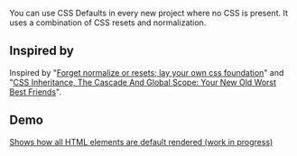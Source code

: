 You can use CSS Defaults in every new project where no CSS is present. It uses a combination of CSS resets and normalization.

## Inspired by
Inspired by "[Forget normalize or resets; lay your own css foundation](http://jaydenseric.com/blog/forget-normalize-or-resets-lay-your-own-css-foundation)" and "[CSS Inheritance, The Cascade And Global Scope: Your New Old Worst Best Friends](https://www.smashingmagazine.com/2016/11/css-inheritance-cascade-global-scope-new-old-worst-best-friends/)".


## Demo
[Shows how all HTML elements are default rendered (work in progress)](https://s.codepen.io/anandgraves/debug/dNbmEj/YvAgOPzvGVLA)

